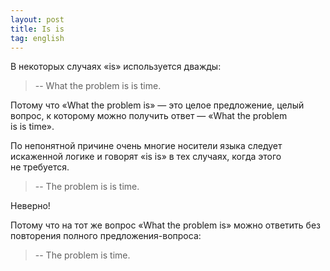 ```yaml
---
layout: post
title: Is is
tag: english
---
```

В некоторых случаях «is» используется дважды:

> -- What the problem is is time.

Потому что «What the problem is» — это целое предложение, целый вопрос, к которому можно получить ответ — «What the problem is is time».

По непонятной причине очень многие носители языка следует искаженной логике и говорят «is is» в тех случаях, когда этого не требуется.

> -- The problem is is time.

Неверно!

Потому что на тот же вопрос «What the problem is» можно ответить без повторения полного предложения-вопроса:

> -- The problem is time.
